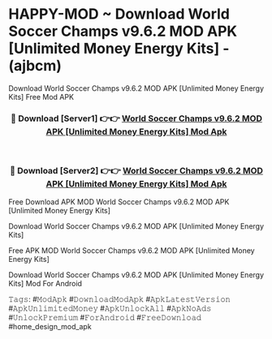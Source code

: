 # HAPPY-MOD ~ Download World Soccer Champs v9.6.2 MOD APK [Unlimited Money Energy Kits] - (ajbcm)
Download World Soccer Champs v9.6.2 MOD APK [Unlimited Money Energy Kits] Free Mod APK

<div align="center">
<h3>🔴 Download [Server1] 👉👉 <a href="https://apk-comot.site?title=World_Soccer_Champs_v9.6.2_MOD_APK_[Unlimited_Money_Energy_Kits]">World Soccer Champs v9.6.2 MOD APK [Unlimited Money Energy Kits] Mod Apk</a></h3><br>

<h3>🔴 Download [Server2] 👉👉 <a href="https://apk-comot.site?title=World_Soccer_Champs_v9.6.2_MOD_APK_[Unlimited_Money_Energy_Kits]">World Soccer Champs v9.6.2 MOD APK [Unlimited Money Energy Kits] Mod Apk</a></h3>
</div>


Free Download APK MOD World Soccer Champs v9.6.2 MOD APK [Unlimited Money Energy Kits]

Download World Soccer Champs v9.6.2 MOD APK [Unlimited Money Energy Kits] 

Free APK MOD World Soccer Champs v9.6.2 MOD APK [Unlimited Money Energy Kits] 

Download World Soccer Champs v9.6.2 MOD APK [Unlimited Money Energy Kits] Mod For Android

𝚃𝚊𝚐𝚜: #𝙼𝚘𝚍𝙰𝚙𝚔 #𝙳𝚘𝚠𝚗𝚕𝚘𝚊𝚍𝙼𝚘𝚍𝙰𝚙𝚔 #𝙰𝚙𝚔𝙻𝚊𝚝𝚎𝚜𝚝𝚅𝚎𝚛𝚜𝚒𝚘𝚗 #𝙰𝚙𝚔𝚄𝚗𝚕𝚒𝚖𝚒𝚝𝚎𝚍𝙼𝚘𝚗𝚎𝚢 #𝙰𝚙𝚔𝚄𝚗𝚕𝚘𝚌𝚔𝙰𝚕𝚕 #𝙰𝚙𝚔𝙽𝚘𝙰𝚍𝚜 #𝚄𝚗𝚕𝚘𝚌𝚔𝙿𝚛𝚎𝚖𝚒𝚞𝚖 #𝙵𝚘𝚛𝙰𝚗𝚍𝚛𝚘𝚒𝚍 #𝙵𝚛𝚎𝚎𝙳𝚘𝚠𝚗𝚕𝚘𝚊𝚍 #home_design_mod_apk